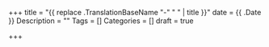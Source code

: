 +++
title = "{{ replace .TranslationBaseName "-" " " | title }}"
date = {{ .Date }}
Description = ""
Tags = []
Categories = []
draft = true

+++

